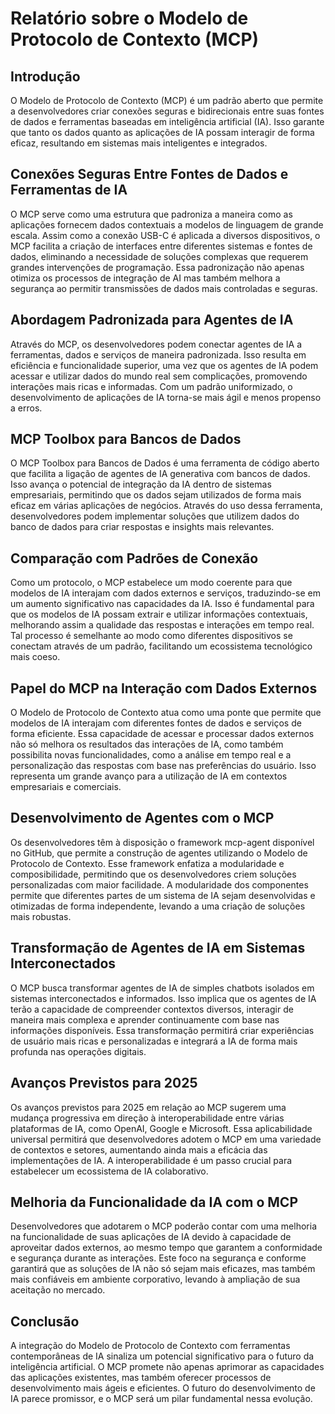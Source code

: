 # Relatório sobre o Modelo de Protocolo de Contexto (MCP)

## Introdução
O Modelo de Protocolo de Contexto (MCP) é um padrão aberto que permite a desenvolvedores criar conexões seguras e bidirecionais entre suas fontes de dados e ferramentas baseadas em inteligência artificial (IA). Isso garante que tanto os dados quanto as aplicações de IA possam interagir de forma eficaz, resultando em sistemas mais inteligentes e integrados.

## Conexões Seguras Entre Fontes de Dados e Ferramentas de IA
O MCP serve como uma estrutura que padroniza a maneira como as aplicações fornecem dados contextuais a modelos de linguagem de grande escala. Assim como a conexão USB-C é aplicada a diversos dispositivos, o MCP facilita a criação de interfaces entre diferentes sistemas e fontes de dados, eliminando a necessidade de soluções complexas que requerem grandes intervenções de programação. Essa padronização não apenas otimiza os processos de integração de AI mas também melhora a segurança ao permitir transmissões de dados mais controladas e seguras.

## Abordagem Padronizada para Agentes de IA
Através do MCP, os desenvolvedores podem conectar agentes de IA a ferramentas, dados e serviços de maneira padronizada. Isso resulta em eficiência e funcionalidade superior, uma vez que os agentes de IA podem acessar e utilizar dados do mundo real sem complicações, promovendo interações mais ricas e informadas. Com um padrão uniformizado, o desenvolvimento de aplicações de IA torna-se mais ágil e menos propenso a erros.

## MCP Toolbox para Bancos de Dados
O MCP Toolbox para Bancos de Dados é uma ferramenta de código aberto que facilita a ligação de agentes de IA generativa com bancos de dados. Isso avança o potencial de integração da IA dentro de sistemas empresariais, permitindo que os dados sejam utilizados de forma mais eficaz em várias aplicações de negócios. Através do uso dessa ferramenta, desenvolvedores podem implementar soluções que utilizem dados do banco de dados para criar respostas e insights mais relevantes.

## Comparação com Padrões de Conexão
Como um protocolo, o MCP estabelece um modo coerente para que modelos de IA interajam com dados externos e serviços, traduzindo-se em um aumento significativo nas capacidades da IA. Isso é fundamental para que os modelos de IA possam extrair e utilizar informações contextuais, melhorando assim a qualidade das respostas e interações em tempo real. Tal processo é semelhante ao modo como diferentes dispositivos se conectam através de um padrão, facilitando um ecossistema tecnológico mais coeso.

## Papel do MCP na Interação com Dados Externos
O Modelo de Protocolo de Contexto atua como uma ponte que permite que modelos de IA interajam com diferentes fontes de dados e serviços de forma eficiente. Essa capacidade de acessar e processar dados externos não só melhora os resultados das interações de IA, como também possibilita novas funcionalidades, como a análise em tempo real e a personalização das respostas com base nas preferências do usuário. Isso representa um grande avanço para a utilização de IA em contextos empresariais e comerciais.

## Desenvolvimento de Agentes com o MCP
Os desenvolvedores têm à disposição o framework mcp-agent disponível no GitHub, que permite a construção de agentes utilizando o Modelo de Protocolo de Contexto. Esse framework enfatiza a modularidade e composibilidade, permitindo que os desenvolvedores criem soluções personalizadas com maior facilidade. A modularidade dos componentes permite que diferentes partes de um sistema de IA sejam desenvolvidas e otimizadas de forma independente, levando a uma criação de soluções mais robustas.

## Transformação de Agentes de IA em Sistemas Interconectados
O MCP busca transformar agentes de IA de simples chatbots isolados em sistemas interconectados e informados. Isso implica que os agentes de IA terão a capacidade de compreender contextos diversos, interagir de maneira mais complexa e aprender continuamente com base nas informações disponíveis. Essa transformação permitirá criar experiências de usuário mais ricas e personalizadas e integrará a IA de forma mais profunda nas operações digitais.

## Avanços Previstos para 2025
Os avanços previstos para 2025 em relação ao MCP sugerem uma mudança progressiva em direção à interoperabilidade entre várias plataformas de IA, como OpenAI, Google e Microsoft. Essa aplicabilidade universal permitirá que desenvolvedores adotem o MCP em uma variedade de contextos e setores, aumentando ainda mais a eficácia das implementações de IA. A interoperabilidade é um passo crucial para estabelecer um ecossistema de IA colaborativo.

## Melhoria da Funcionalidade da IA com o MCP
Desenvolvedores que adotarem o MCP poderão contar com uma melhoria na funcionalidade de suas aplicações de IA devido à capacidade de aproveitar dados externos, ao mesmo tempo que garantem a conformidade e segurança durante as interações. Este foco na segurança e conforme garantirá que as soluções de IA não só sejam mais eficazes, mas também mais confiáveis em ambiente corporativo, levando à ampliação de sua aceitação no mercado.

## Conclusão
A integração do Modelo de Protocolo de Contexto com ferramentas contemporâneas de IA sinaliza um potencial significativo para o futuro da inteligência artificial. O MCP promete não apenas aprimorar as capacidades das aplicações existentes, mas também oferecer processos de desenvolvimento mais ágeis e eficientes. O futuro do desenvolvimento de IA parece promissor, e o MCP será um pilar fundamental nessa evolução.